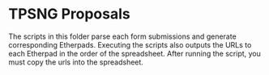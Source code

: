 # TPSNG Proposals

The scripts in this folder parse each form submissions and generate corresponding Etherpads. Executing the scripts also outputs the URLs to each Etherpad in the order of the spreadsheet. After running the script, you must copy the urls into the spreadsheet.
